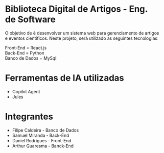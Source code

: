 # Biblioteca Digital de Artigos - Eng. de Software

O objetivo de é desenvolver um sistema web para gerenciamento de artigos e eventos científicos.
Neste projeto, será utilizado as seguintes tecnologias:

Front-End = React.js  
Back-End = Python  
Banco de Dados = MySql

# Ferramentas de IA utilizadas
- Copilot Agent
- Jules

# Integrantes
- Filipe Caldeira - Banco de Dados
- Samuel Miranda - Back-End
- Daniel Rodrigues - Front-End
- Arthur Quaresma - Banck-End

